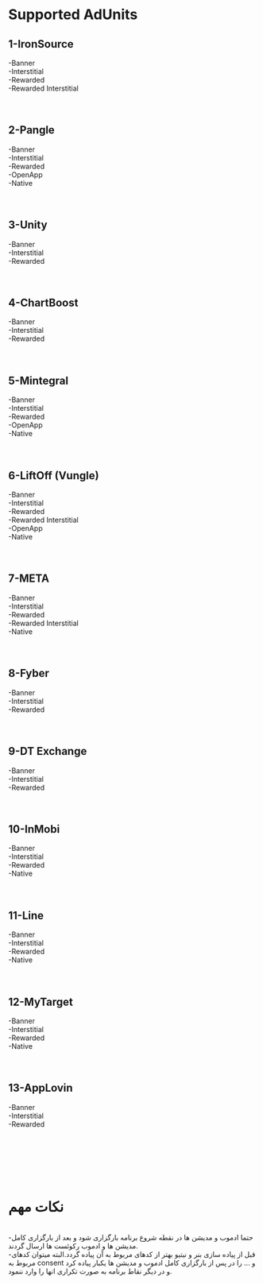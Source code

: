 # Supported AdUnits

## 1-IronSource</br>
  -Banner</br>
  -Interstitial</br>
  -Rewarded</br>
  -Rewarded Interstitial</br>
</br></br>
## 2-Pangle</br>
  -Banner</br>
  -Interstitial</br>
  -Rewarded</br>
  -OpenApp</br>
  -Native</br>
</br></br>
## 3-Unity</br>
  -Banner</br>
  -Interstitial</br>
  -Rewarded</br>
</br></br>
## 4-ChartBoost</br>
  -Banner</br>
  -Interstitial</br>
  -Rewarded</br>
</br></br>
## 5-Mintegral</br>
  -Banner</br>
  -Interstitial</br>
  -Rewarded</br>
  -OpenApp</br>
  -Native</br>
</br></br>
## 6-LiftOff (Vungle)</br>
  -Banner</br>
  -Interstitial</br>
  -Rewarded</br>
  -Rewarded Interstitial</br>
  -OpenApp</br>
  -Native</br>
</br></br>
## 7-META</br>
  -Banner</br>
  -Interstitial</br>
  -Rewarded</br>
  -Rewarded Interstitial</br>
  -Native</br>
</br></br>
## 8-Fyber</br>
  -Banner</br>
  -Interstitial</br>
  -Rewarded</br>
</br></br>
## 9-DT Exchange</br>
  -Banner</br>
  -Interstitial</br>
  -Rewarded</br>
</br></br>
## 10-InMobi</br>
  -Banner</br>
  -Interstitial</br>
  -Rewarded</br>
  -Native</br>
</br></br>
## 11-Line</br>
  -Banner</br>
  -Interstitial</br>
  -Rewarded</br>
  -Native</br>
</br></br>
## 12-MyTarget</br>
  -Banner</br>
  -Interstitial</br>
  -Rewarded</br>
  -Native</br>
</br></br>
## 13-AppLovin</br>
  -Banner</br>
  -Interstitial</br>
  -Rewarded</br>
</br></br>
</br></br>
</br></br>
# نکات مهم
</br>
-حتما ادموب و مدیشن ها در نقطه شروع برنامه بارگزاری شود و بعد از بارگزاری کامل مدیشن ها و ادموب رکوئست ها ارسال گردند.</br>
-قبل از پیاده سازی بنر و نیتیو بهتر از کدهای مربوط به آن پیاده گردد.البته میتوان کدهای مربوط به consent و ... را در پس از بارگزاری کامل ادموب و مدیشن ها یکبار پیاده کرد و در دیگر نقاط برنامه به صورت تکراری انها را وارد ننمود.</br>
